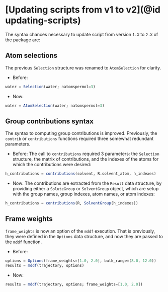 # [Updating scripts from v1 to v2](@id updating-scripts)

The syntax chances necessary to update script from version `1.X` to `2.X` of 
the package are:

## Atom selections

The previous `Selection` structure was renamed to `AtomSelection` for clarity.
- Before:
```julia
water = Selection(water; natomspermol=3)
```
- Now:
```julia
water = AtomSelection(water; natomspermol=3)
```

## Group contributions syntax

The syntax to computing group contributions is improved. Previously, the `contrib` or
`contributions` functions required three somewhat redundant parameters. 
- Before:
The call to `contributions` required 3 parameters: the `Selection` structure,
the matrix of contributions, and the indexes of the atoms for which the
contributions were desired:
```julia
h_contributions = contributions(solvent, R.solvent_atom, h_indexes)
```
- Now:
The contributions are extracted from the `Result` data structure, by 
providing either a `SoluteGroup` or `SolventGroup` object, which are
setup with the group names, group indexes, atom names, or atom indexes:
```julia
h_contributions = contributions(R, SolventGroup(h_indexes))
```

## Frame weights
`frame_weights` is now an option of the `mddf` execution. That is previously,
they were defined in the `Options` data structure, and now they are passed
to the `mddf` function.
- Before:
```julia
options = Options(frame_weights=[1.0, 2.0], bulk_range=(8.0, 12.0))
results = mddf(trajectory, options)
```
- Now:
```julia
results = mddf(trajectory, options; frame_weights=[1.0, 2.0])
```